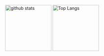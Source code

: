 <p align="left">
  <img alt="github stats" height="150px" src="https://github-readme-stats.vercel.app/api?username=marshr00m&show_icons=ture" />
  <img alt="Top Langs" height="150px" src="https://github-readme-stats.vercel.app/api/top-langs/?username=marshr00m&layout=compact&show_icons=true" />
</p>
<!--
**marshr00m/marshr00m** is a ✨ _special_ ✨ repository because its `README.md` (this file) appears on your GitHub profile.

Here are some ideas to get you started:

- 🔭 I’m currently working on ...
- 🌱 I’m currently learning ...
- 👯 I’m looking to collaborate on ...
- 🤔 I’m looking for help with ...
- 💬 Ask me about ...
- 📫 How to reach me: ...
- 😄 Pronouns: ...
- ⚡ Fun fact: ...
-->
